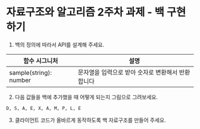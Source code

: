 # 자료구조와 알고리즘 2주차 과제 - 백 구현하기

1. 백의 정의에 따라서 API를 설계해 주세요.

| 함수 시그니처 | 설명 |
| ----------- | ----------- |
| sample(string): number | 문자열을 입력으로 받아 숫자로 변환해서 반환합니다 |

2. 다음 값들을 백에 추가했을 때 어떻게 되는지 그림으로 그려보세요.

```
D, S, A, E, X, A, M, P, L, E
```

3. 클라이언트 코드가 올바르게 동작하도록 백 자료구조를 만들어 주세요.

